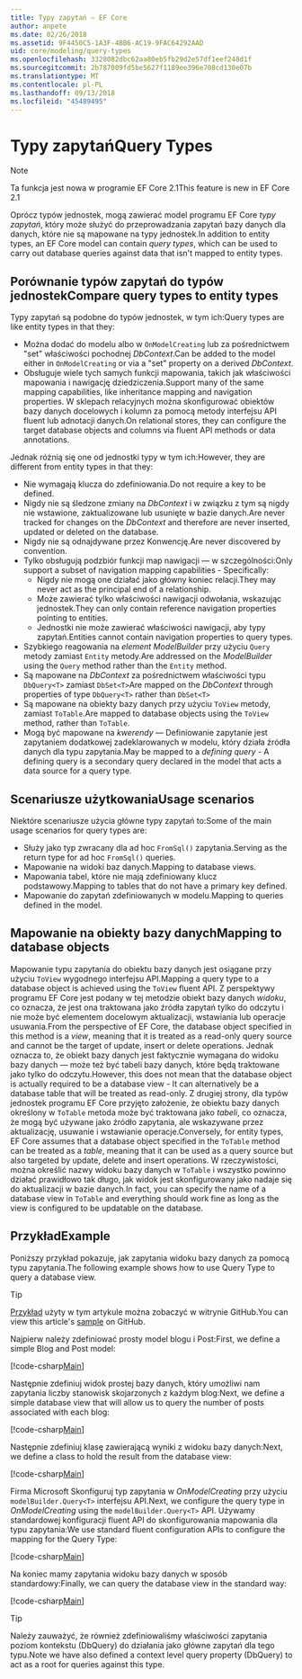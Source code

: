 ```yaml
---
title: Typy zapytań — EF Core
author: anpete
ms.date: 02/26/2018
ms.assetid: 9F4450C5-1A3F-4BB6-AC19-9FAC64292AAD
uid: core/modeling/query-types
ms.openlocfilehash: 3328082dbc62aa80eb5fb29d2e57df1eef248d1f
ms.sourcegitcommit: 2b787009fd5be5627f1189ee396e708cd130e07b
ms.translationtype: MT
ms.contentlocale: pl-PL
ms.lasthandoff: 09/13/2018
ms.locfileid: "45489495"
---
```

# <a name="query-types"></a><span data-ttu-id="c06cb-102">Typy zapytań</span><span class="sxs-lookup"><span data-stu-id="c06cb-102">Query Types</span></span>
> [!NOTE]
> <span data-ttu-id="c06cb-103">Ta funkcja jest nowa w programie EF Core 2.1</span><span class="sxs-lookup"><span data-stu-id="c06cb-103">This feature is new in EF Core 2.1</span></span>

<span data-ttu-id="c06cb-104">Oprócz typów jednostek, mogą zawierać model programu EF Core _typy zapytań_, który może służyć do przeprowadzania zapytań bazy danych dla danych, które nie są mapowane na typy jednostek.</span><span class="sxs-lookup"><span data-stu-id="c06cb-104">In addition to entity types, an EF Core model can contain _query types_, which can be used to carry out database queries against data that isn't mapped to entity types.</span></span>

## <a name="compare-query-types-to-entity-types"></a><span data-ttu-id="c06cb-105">Porównanie typów zapytań do typów jednostek</span><span class="sxs-lookup"><span data-stu-id="c06cb-105">Compare query types to entity types</span></span>

<span data-ttu-id="c06cb-106">Typy zapytań są podobne do typów jednostek, w tym ich:</span><span class="sxs-lookup"><span data-stu-id="c06cb-106">Query types are like entity types in that they:</span></span>

- <span data-ttu-id="c06cb-107">Można dodać do modelu albo w `OnModelCreating` lub za pośrednictwem "set" właściwości pochodnej _DbContext_.</span><span class="sxs-lookup"><span data-stu-id="c06cb-107">Can be added to the model either in `OnModelCreating` or via a "set" property on a derived _DbContext_.</span></span>
- <span data-ttu-id="c06cb-108">Obsługuje wiele tych samych funkcji mapowania, takich jak właściwości mapowania i nawigację dziedziczenia.</span><span class="sxs-lookup"><span data-stu-id="c06cb-108">Support many of the same mapping capabilities, like inheritance mapping and navigation properties.</span></span> <span data-ttu-id="c06cb-109">W sklepach relacyjnych można skonfigurować obiektów bazy danych docelowych i kolumn za pomocą metody interfejsu API fluent lub adnotacji danych.</span><span class="sxs-lookup"><span data-stu-id="c06cb-109">On relational stores, they can configure the target database objects and columns via fluent API methods or data annotations.</span></span>

<span data-ttu-id="c06cb-110">Jednak różnią się one od jednostki typy w tym ich:</span><span class="sxs-lookup"><span data-stu-id="c06cb-110">However, they are different from entity types in that they:</span></span>

- <span data-ttu-id="c06cb-111">Nie wymagają klucza do zdefiniowania.</span><span class="sxs-lookup"><span data-stu-id="c06cb-111">Do not require a key to be defined.</span></span>
- <span data-ttu-id="c06cb-112">Nigdy nie są śledzone zmiany na _DbContext_ i w związku z tym są nigdy nie wstawione, zaktualizowane lub usunięte w bazie danych.</span><span class="sxs-lookup"><span data-stu-id="c06cb-112">Are never tracked for changes on the _DbContext_ and therefore are never inserted, updated or deleted on the database.</span></span>
- <span data-ttu-id="c06cb-113">Nigdy nie są odnajdywane przez Konwencję.</span><span class="sxs-lookup"><span data-stu-id="c06cb-113">Are never discovered by convention.</span></span>
- <span data-ttu-id="c06cb-114">Tylko obsługują podzbiór funkcji map nawigacji — w szczególności:</span><span class="sxs-lookup"><span data-stu-id="c06cb-114">Only support a subset of navigation mapping capabilities - Specifically:</span></span>
  - <span data-ttu-id="c06cb-115">Nigdy nie mogą one działać jako główny koniec relacji.</span><span class="sxs-lookup"><span data-stu-id="c06cb-115">They may never act as the principal end of a relationship.</span></span>
  - <span data-ttu-id="c06cb-116">Może zawierać tylko właściwości nawigacji odwołania, wskazując jednostek.</span><span class="sxs-lookup"><span data-stu-id="c06cb-116">They can only contain reference navigation properties pointing to entities.</span></span>
  - <span data-ttu-id="c06cb-117">Jednostki nie może zawierać właściwości nawigacji, aby typy zapytań.</span><span class="sxs-lookup"><span data-stu-id="c06cb-117">Entities cannot contain navigation properties to query types.</span></span>
- <span data-ttu-id="c06cb-118">Szybkiego reagowania na _element ModelBuilder_ przy użyciu `Query` metody zamiast `Entity` metody.</span><span class="sxs-lookup"><span data-stu-id="c06cb-118">Are addressed on the _ModelBuilder_ using the `Query` method rather than the `Entity` method.</span></span>
- <span data-ttu-id="c06cb-119">Są mapowane na _DbContext_ za pośrednictwem właściwości typu `DbQuery<T>` zamiast `DbSet<T>`</span><span class="sxs-lookup"><span data-stu-id="c06cb-119">Are mapped on the _DbContext_ through properties of type `DbQuery<T>` rather than `DbSet<T>`</span></span>
- <span data-ttu-id="c06cb-120">Są mapowane na obiekty bazy danych przy użyciu `ToView` metody, zamiast `ToTable`.</span><span class="sxs-lookup"><span data-stu-id="c06cb-120">Are mapped to database objects using the `ToView` method, rather than `ToTable`.</span></span>
- <span data-ttu-id="c06cb-121">Mogą być mapowane na _kwerendy_ — Definiowanie zapytanie jest zapytaniem dodatkowej zadeklarowanych w modelu, który działa źródła danych dla typu zapytania.</span><span class="sxs-lookup"><span data-stu-id="c06cb-121">May be mapped to a _defining query_ - A defining query is a secondary query declared in the model that acts a data source for a query type.</span></span>

## <a name="usage-scenarios"></a><span data-ttu-id="c06cb-122">Scenariusze użytkowania</span><span class="sxs-lookup"><span data-stu-id="c06cb-122">Usage scenarios</span></span>

<span data-ttu-id="c06cb-123">Niektóre scenariusze użycia główne typy zapytań to:</span><span class="sxs-lookup"><span data-stu-id="c06cb-123">Some of the main usage scenarios for query types are:</span></span>

- <span data-ttu-id="c06cb-124">Służy jako typ zwracany dla ad hoc `FromSql()` zapytania.</span><span class="sxs-lookup"><span data-stu-id="c06cb-124">Serving as the return type for ad hoc `FromSql()` queries.</span></span>
- <span data-ttu-id="c06cb-125">Mapowanie na widoki baz danych.</span><span class="sxs-lookup"><span data-stu-id="c06cb-125">Mapping to database views.</span></span>
- <span data-ttu-id="c06cb-126">Mapowania tabel, które nie mają zdefiniowany klucz podstawowy.</span><span class="sxs-lookup"><span data-stu-id="c06cb-126">Mapping to tables that do not have a primary key defined.</span></span>
- <span data-ttu-id="c06cb-127">Mapowanie do zapytań zdefiniowanych w modelu.</span><span class="sxs-lookup"><span data-stu-id="c06cb-127">Mapping to queries defined in the model.</span></span>

## <a name="mapping-to-database-objects"></a><span data-ttu-id="c06cb-128">Mapowanie na obiekty bazy danych</span><span class="sxs-lookup"><span data-stu-id="c06cb-128">Mapping to database objects</span></span>

<span data-ttu-id="c06cb-129">Mapowanie typu zapytania do obiektu bazy danych jest osiągane przy użyciu `ToView` wygodnego interfejsu API.</span><span class="sxs-lookup"><span data-stu-id="c06cb-129">Mapping a query type to a database object is achieved using the `ToView` fluent API.</span></span> <span data-ttu-id="c06cb-130">Z perspektywy programu EF Core jest podany w tej metodzie obiekt bazy danych _widoku_, co oznacza, że jest ona traktowana jako źródła zapytań tylko do odczytu i nie może być elementem docelowym aktualizacji, wstawiania lub operacje usuwania.</span><span class="sxs-lookup"><span data-stu-id="c06cb-130">From the perspective of EF Core, the database object specified in this method is a _view_, meaning that it is treated as a read-only query source and cannot be the target of update, insert or delete operations.</span></span> <span data-ttu-id="c06cb-131">Jednak oznacza to, że obiekt bazy danych jest faktycznie wymagana do widoku bazy danych — może też być tabeli bazy danych, które będą traktowane jako tylko do odczytu.</span><span class="sxs-lookup"><span data-stu-id="c06cb-131">However, this does not mean that the database object is actually required to be a database view - It can alternatively be a database table that will be treated as read-only.</span></span> <span data-ttu-id="c06cb-132">Z drugiej strony, dla typów jednostek programu EF Core przyjęto założenie, że obiektu bazy danych określony w `ToTable` metoda może być traktowana jako _tabeli_, co oznacza, że mogą być używane jako źródło zapytania, ale wskazywane przez aktualizację, usuwanie i wstawianie operacje.</span><span class="sxs-lookup"><span data-stu-id="c06cb-132">Conversely, for entity types, EF Core assumes that a database object specified in the `ToTable` method can be treated as a _table_, meaning that it can be used as a query source but also targeted by update, delete and insert operations.</span></span> <span data-ttu-id="c06cb-133">W rzeczywistości, można określić nazwy widoku bazy danych w `ToTable` i wszystko powinno działać prawidłowo tak długo, jak widok jest skonfigurowany jako nadaje się do aktualizacji w bazie danych.</span><span class="sxs-lookup"><span data-stu-id="c06cb-133">In fact, you can specify the name of a database view in `ToTable` and everything should work fine as long as the view is configured to be updatable on the database.</span></span>

## <a name="example"></a><span data-ttu-id="c06cb-134">Przykład</span><span class="sxs-lookup"><span data-stu-id="c06cb-134">Example</span></span>

<span data-ttu-id="c06cb-135">Poniższy przykład pokazuje, jak zapytania widoku bazy danych za pomocą typu zapytania.</span><span class="sxs-lookup"><span data-stu-id="c06cb-135">The following example shows how to use Query Type to query a database view.</span></span>

> [!TIP]
> <span data-ttu-id="c06cb-136">[Przykład](https://github.com/aspnet/EntityFrameworkCore/tree/master/samples/QueryTypes) użyty w tym artykule można zobaczyć w witrynie GitHub.</span><span class="sxs-lookup"><span data-stu-id="c06cb-136">You can view this article's [sample](https://github.com/aspnet/EntityFrameworkCore/tree/master/samples/QueryTypes) on GitHub.</span></span>

<span data-ttu-id="c06cb-137">Najpierw należy zdefiniować prosty model blogu i Post:</span><span class="sxs-lookup"><span data-stu-id="c06cb-137">First, we define a simple Blog and Post model:</span></span>

[!code-csharp[Main](../../../efcore-repo/samples/QueryTypes/Program.cs#Entities)]

<span data-ttu-id="c06cb-138">Następnie zdefiniuj widok prostej bazy danych, który umożliwi nam zapytania liczby stanowisk skojarzonych z każdym blog:</span><span class="sxs-lookup"><span data-stu-id="c06cb-138">Next, we define a simple database view that will allow us to query the number of posts associated with each blog:</span></span>

[!code-csharp[Main](../../../efcore-repo/samples/QueryTypes/Program.cs#View)]

<span data-ttu-id="c06cb-139">Następnie zdefiniuj klasę zawierającą wyniki z widoku bazy danych:</span><span class="sxs-lookup"><span data-stu-id="c06cb-139">Next, we define a class to hold the result from the database view:</span></span>

[!code-csharp[Main](../../../efcore-repo/samples/QueryTypes/Program.cs#QueryType)]

<span data-ttu-id="c06cb-140">Firma Microsoft Skonfiguruj typ zapytania w _OnModelCreating_ przy użyciu `modelBuilder.Query<T>` interfejsu API.</span><span class="sxs-lookup"><span data-stu-id="c06cb-140">Next, we configure the query type in _OnModelCreating_ using the `modelBuilder.Query<T>` API.</span></span>
<span data-ttu-id="c06cb-141">Używamy standardowej konfiguracji fluent API do skonfigurowania mapowania dla typu zapytania:</span><span class="sxs-lookup"><span data-stu-id="c06cb-141">We use standard fluent configuration APIs to configure the mapping for the Query Type:</span></span>

[!code-csharp[Main](../../../efcore-repo/samples/QueryTypes/Program.cs#Configuration)]

<span data-ttu-id="c06cb-142">Na koniec mamy zapytania widoku bazy danych w sposób standardowy:</span><span class="sxs-lookup"><span data-stu-id="c06cb-142">Finally, we can query the database view in the standard way:</span></span>

[!code-csharp[Main](../../../efcore-repo/samples/QueryTypes/Program.cs#Query)]

> [!TIP]
> <span data-ttu-id="c06cb-143">Należy zauważyć, że również zdefiniowaliśmy właściwości zapytania poziom kontekstu (DbQuery) do działania jako główne zapytań dla tego typu.</span><span class="sxs-lookup"><span data-stu-id="c06cb-143">Note we have also defined a context level query property (DbQuery) to act as a root for queries against this type.</span></span>
